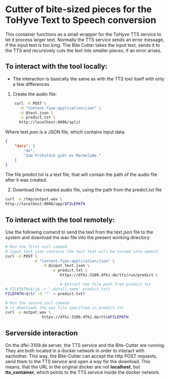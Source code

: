 # Cutter of bite-sized pieces for the ToHyve Text to Speech conversion

This container functions as a small wrapper for the ToHyve TTS service to let it process larger text. Normally the TTS service sends an error message, if the input text is too long. The Bite Cutter takes the input text, sends it to the TTS and recursively cuts the text into smaller pieces, if an error arises.

## To interact with the tool locally:

- The interaction is basically the same as with the TTS tool itself with only a few differences

1. Create the audio file:
```bash
	curl -X POST \
      -H "Content-Type:application/json" \
      -d @text.json \
      -o predict.txt \
      http://localhost:8006/split
```
Where text.json is a JSON file, which contains input data.
```json
{
    "data": [
        "de",
        "Zum Frühstück gibt es Marmelade."
    ]
}
```
The file predict.txt is a text file, that will contain the path of the audio file after it was created.

2. Download the created audio file, using the path from the predict.txt file
```bash
curl -o /tmp/output.wav \
http://localhost:8006/app/$FILEPATH
```

## To interact with the tool remotely:

Use the following comand to send the text from the text.json file to the system and download the wav file into the present working directory:

```bash
# Run the first curl comand
# input_text.json contains the text that will be turned into speech
curl -X POST \
            -H "Content-Type:application/json" \
                -d @input_text.json \
                    -o predict.txt \
                        https://dfki-3109.dfki.de/tts/run/predict \

                        # Extract the file path from predict.txt
# FILEPATH=$(jq -r '.data[].name' predict.txt)
FILEPATH=$(tr -d '"' < predict.txt)

# Run the second curl comand
# it downloads the wav file specified in predict.txt
curl -o output.wav \
                https://dfki-3109.dfki.de/tts$FILEPATH
```

## Serverside interaction

On the dfki-3109.de server, the TTS service and the Bite-Cutter are running. They are both located in a docker network in order to interact with eachother. This way, the Bite-Cutter can accept the http POST requests, send them to the TTS service and open a way for the download.
This means, that the URL in the original docker are not __localhost__, but __tts_container__, which points to the TTS service inside the docker network.
